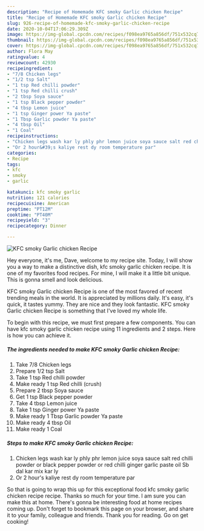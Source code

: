 ```yaml
---
description: "Recipe of Homemade KFC smoky Garlic chicken Recipe"
title: "Recipe of Homemade KFC smoky Garlic chicken Recipe"
slug: 926-recipe-of-homemade-kfc-smoky-garlic-chicken-recipe
date: 2020-10-04T17:06:29.309Z
image: https://img-global.cpcdn.com/recipes/f098ea9765a856df/751x532cq70/kfc-smoky-garlic-chicken-recipe-recipe-main-photo.jpg
thumbnail: https://img-global.cpcdn.com/recipes/f098ea9765a856df/751x532cq70/kfc-smoky-garlic-chicken-recipe-recipe-main-photo.jpg
cover: https://img-global.cpcdn.com/recipes/f098ea9765a856df/751x532cq70/kfc-smoky-garlic-chicken-recipe-recipe-main-photo.jpg
author: Flora May
ratingvalue: 4
reviewcount: 42930
recipeingredient:
- "7/8 Chicken legs"
- "1/2 tsp Salt"
- "1 tsp Red chilli powder"
- "1 tsp Red chilli crush"
- "2 tbsp Soya sauce"
- "1 tsp Black pepper powder"
- "4 tbsp Lemon juice"
- "1 tsp Ginger power Ya paste"
- "1 Tbsp Garlic powder Ya paste"
- "4 tbsp Oil"
- "1 Coal"
recipeinstructions:
- "Chicken legs wash kar ly phly phr lemon juice soya sauce salt red chilli powder or black pepper powder or red chilli ginger garlic paste oil Sb dal kar mix kar ly"
- "Or 2 hour&#39;s kaliye rest dy room temperature par"
categories:
- Recipe
tags:
- kfc
- smoky
- garlic

katakunci: kfc smoky garlic 
nutrition: 121 calories
recipecuisine: American
preptime: "PT12M"
cooktime: "PT40M"
recipeyield: "3"
recipecategory: Dinner

---
```



![KFC smoky Garlic chicken Recipe](https://img-global.cpcdn.com/recipes/f098ea9765a856df/751x532cq70/kfc-smoky-garlic-chicken-recipe-recipe-main-photo.jpg)

Hey everyone, it's me, Dave, welcome to my recipe site. Today, I will show you a way to make a distinctive dish, kfc smoky garlic chicken recipe. It is one of my favorites food recipes. For mine, I will make it a little bit unique. This is gonna smell and look delicious.



KFC smoky Garlic chicken Recipe is one of the most favored of recent trending meals in the world. It is appreciated by millions daily. It's easy, it's quick, it tastes yummy. They are nice and they look fantastic. KFC smoky Garlic chicken Recipe is something that I've loved my whole life.


To begin with this recipe, we must first prepare a few components. You can have kfc smoky garlic chicken recipe using 11 ingredients and 2 steps. Here is how you can achieve it.

<!--inarticleads1-->

##### The ingredients needed to make KFC smoky Garlic chicken Recipe:

1. Take 7/8 Chicken legs
1. Prepare 1/2 tsp Salt
1. Take 1 tsp Red chilli powder
1. Make ready 1 tsp Red chilli (crush)
1. Prepare 2 tbsp Soya sauce
1. Get 1 tsp Black pepper powder
1. Take 4 tbsp Lemon juice
1. Take 1 tsp Ginger power Ya paste
1. Make ready 1 Tbsp Garlic powder Ya paste
1. Make ready 4 tbsp Oil
1. Make ready 1 Coal




<!--inarticleads2-->

##### Steps to make KFC smoky Garlic chicken Recipe:

1. Chicken legs wash kar ly phly phr lemon juice soya sauce salt red chilli powder or black pepper powder or red chilli ginger garlic paste oil Sb dal kar mix kar ly
1. Or 2 hour&#39;s kaliye rest dy room temperature par




So that is going to wrap this up for this exceptional food kfc smoky garlic chicken recipe recipe. Thanks so much for your time. I am sure you can make this at home. There's gonna be interesting food at home recipes coming up. Don't forget to bookmark this page on your browser, and share it to your family, colleague and friends. Thank you for reading. Go on get cooking!
